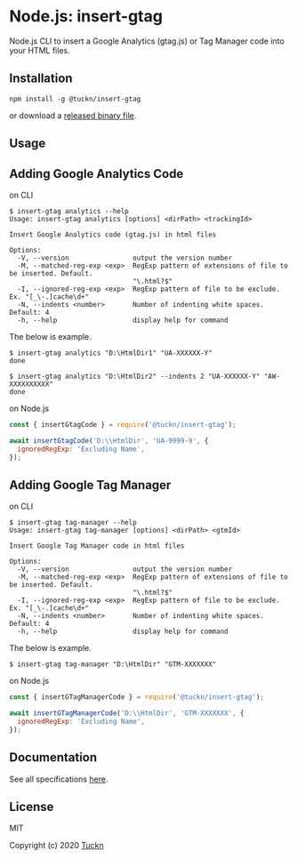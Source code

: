 # Node.js: insert-gtag

Node.js CLI to insert a Google Analytics (gtag.js) or Tag Manager code into your HTML files.

## Installation

```console
npm install -g @tuckn/insert-gtag
```

or download a [released binary file](https://github.com/tuckn/node-insert-gtag/releases).

## Usage

## Adding Google Analytics Code

on CLI

```console
$ insert-gtag analytics --help
Usage: insert-gtag analytics [options] <dirPath> <trackingId>

Insert Google Analytics code (gtag.js) in html files

Options:
  -V, --version                output the version number
  -M, --matched-reg-exp <exp>  RegExp pattern of extensions of file to be inserted. Default.
                               "\.html?$"
  -I, --ignored-reg-exp <exp>  RegExp pattern of file to be exclude. Ex. "[_\-.]cache\d+"
  -N, --indents <number>       Number of indenting white spaces. Default: 4
  -h, --help                   display help for command
```

The below is example.

```console
$ insert-gtag analytics "D:\HtmlDir1" "UA-XXXXXX-Y"
done

$ insert-gtag analytics "D:\HtmlDir2" --indents 2 "UA-XXXXXX-Y" "AW-XXXXXXXXXX"
done
```

on Node.js

```js
const { insertGtagCode } = require('@tuckn/insert-gtag');

await insertGtagCode('D:\\HtmlDir', 'UA-9999-9', {
  ignoredRegExp: 'Excluding Name',
});
```

## Adding Google Tag Manager

on CLI

```console
$ insert-gtag tag-manager --help
Usage: insert-gtag tag-manager [options] <dirPath> <gtmId>

Insert Google Tag Manager code in html files

Options:
  -V, --version                output the version number
  -M, --matched-reg-exp <exp>  RegExp pattern of extensions of file to be inserted. Default.
                               "\.html?$"
  -I, --ignored-reg-exp <exp>  RegExp pattern of file to be exclude. Ex. "[_\-.]cache\d+"
  -N, --indents <number>       Number of indenting white spaces. Default: 4
  -h, --help                   display help for command
```

The below is example.

```console
$ insert-gtag tag-manager "D:\HtmlDir" "GTM-XXXXXXX"
```

on Node.js

```js
const { insertGTagManagerCode } = require('@tuckn/insert-gtag');

await insertGTagManagerCode('D:\\HtmlDir', 'GTM-XXXXXXX', {
  ignoredRegExp: 'Excluding Name',
});
```

## Documentation

See all specifications [here](https://docs.tuckn.net/node-insert-gtag).

## License

MIT

Copyright (c) 2020 [Tuckn](https://github.com/tuckn)
